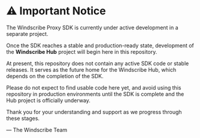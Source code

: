 # ⚠️ Important Notice

The Windscribe Proxy SDK is currently under active development in a separate project.  

Once the SDK reaches a stable and production-ready state, development of the **Windscribe Hub** project will begin here in this repository.  

At present, this repository does not contain any active SDK code or stable releases. It serves as the future home for the Windscribe Hub, which depends on the completion of the SDK.  

Please do not expect to find usable code here yet, and avoid using this repository in production environments until the SDK is complete and the Hub project is officially underway.  

Thank you for your understanding and support as we progress through these stages.

— The Windscribe Team
